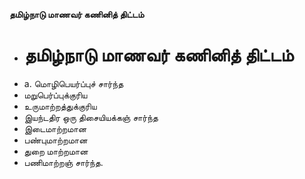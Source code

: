 **தமிழ்நாடு மாணவர் கணினித் திட்டம்**
- # தமிழ்நாடு மாணவர் கணினித் திட்டம்
- a. மொழிபெயர்ப்புச் சார்ந்த
- மறுபெர்ப்புக்குரிய
- உருமாற்றத்துக்குரிய
- இயந்டதிர ஒரு திசையியக்கஞ் சார்ந்த
- இடைமாற்றமான
- பண்புமாற்றமான
- துறை மாற்றமான
- பணிமாற்றஞ் சார்ந்த.

